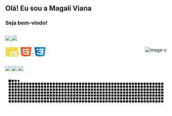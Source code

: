## Olá! Eu sou a Magali Viana

### Seja bem-vindo!

##

<div>
  <a href="https://github.com/MagaViana">
  <img height="140em" src="https://github-readme-stats.vercel.app/api?username=magaviana&show_icons=true&theme=dracula&include_all_commits=true&count_private=true"/>
  <img height="140em" src="https://github-readme-stats.vercel.app/api/top-langs/?username=magaviana&layout=compact&langs_count=7&theme=dracula"/>
</div>
<div style="display: inline_block"><br>
  <img align="center" alt="Maga-Js" height="30" width="40" src="https://raw.githubusercontent.com/devicons/devicon/master/icons/javascript/javascript-plain.svg">
  <img align="center" alt="Maga-HTML" height="30" width="40" src="https://raw.githubusercontent.com/devicons/devicon/master/icons/html5/html5-original.svg">
  <img align="center" alt="Maga-CSS" height="30" width="40" src="https://raw.githubusercontent.com/devicons/devicon/master/icons/css3/css3-original.svg">
  <img align="right" alt="maga-v" src="https://cdn.discordapp.com/attachments/768972509625712642/880562057978716190/Webp.net-gifmaker_.gif">
</div>
  
  ##
  
  <div> 
  <a href="https://www.instagram.com/_magav/" target="_blank"><img src="https://img.shields.io/badge/-Instagram-%23E4405F?style=for-the-badge&logo=instagram&logoColor=white" target="_blank"></a>
  <a href = "mailto:magali.silva.v@gmail.com"><img src="https://img.shields.io/badge/-Gmail-%23333?style=for-the-badge&logo=gmail&logoColor=white" target="_blank"></a>
  <a href="https://www.linkedin.com/in/magalisviana/" target="_blank"><img src="https://img.shields.io/badge/-LinkedIn-%230077B5?style=for-the-badge&logo=linkedin&logoColor=white" target="_blank"></a> 
    
 ![Snake animation](https://github.com/magaviana/magaviana/blob/output/github-contribution-grid-snake.svg)
 
</div>
